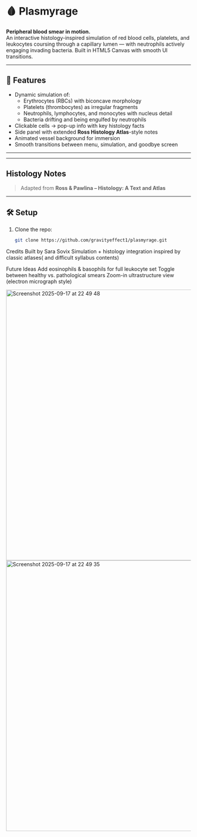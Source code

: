 # 🩸 Plasmyrage

**Peripheral blood smear in motion.**  
An interactive histology-inspired simulation of red blood cells, platelets, and leukocytes coursing through a capillary lumen — with neutrophils actively engaging invading bacteria. Built in HTML5 Canvas with smooth UI transitions.

---

## 🔬 Features
- Dynamic simulation of:
  - Erythrocytes (RBCs) with biconcave morphology  
  - Platelets (thrombocytes) as irregular fragments  
  - Neutrophils, lymphocytes, and monocytes with nucleus detail  
  - Bacteria drifting and being engulfed by neutrophils  
- Clickable cells → pop-up info with key histology facts  
- Side panel with extended **Ross Histology Atlas**-style notes  
- Animated vessel background for immersion  
- Smooth transitions between menu, simulation, and goodbye screen  

---



---

##  Histology Notes
> Adapted from **Ross & Pawlina – Histology: A Text and Atlas**  


---

## 🛠️ Setup
1. Clone the repo:
   ```bash
   git clone https://github.com/gravityeffect1/plasmyrage.git

Credits
Built by Sara Sovix
Simulation + histology integration inspired by classic atlases( and difficult syllabus contents)

Future Ideas
Add eosinophils & basophils for full leukocyte set
Toggle between healthy vs. pathological smears
Zoom-in ultrastructure view (electron micrograph style)

<img width="1284" height="739" alt="Screenshot 2025-09-17 at 22 49 48" src="https://github.com/user-attachments/assets/3b8de722-af49-4e4e-b554-30cfb01e9f4b" />
<img width="1284" height="739" alt="Screenshot 2025-09-17 at 22 49 35" src="https://github.com/user-attachments/assets/944c8631-90a1-4cef-9c93-001e6a35e2c8" />
